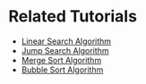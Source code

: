 # Related Tutorials
* [Linear Search Algorithm](https://howtodoinjava.com/algorithm/linear-search/)
* [Jump Search Algorithm](https://howtodoinjava.com/algorithm/jump-search-algorithm/)
* [Merge Sort Algorithm](https://howtodoinjava.com/algorithm/merge-sort-java-example/)
* [Bubble Sort Algorithm](https://howtodoinjava.com/algorithm/bubble-sort-java-example/)

